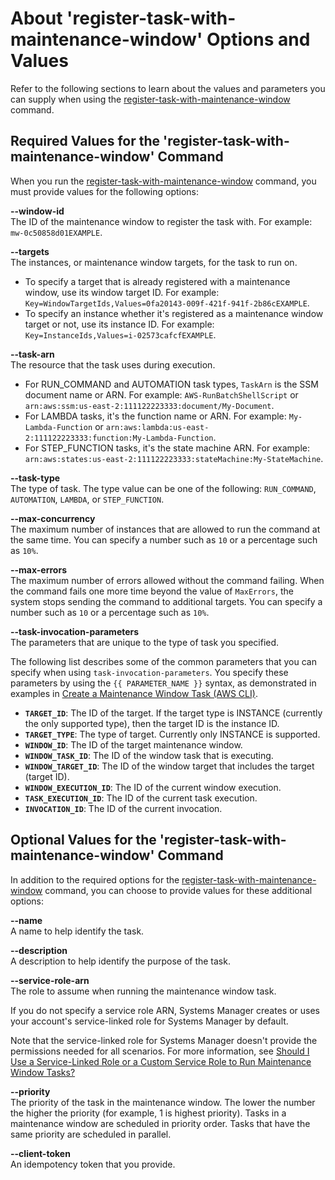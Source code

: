 # About 'register\-task\-with\-maintenance\-window' Options and Values<a name="register-tasks-options"></a>

Refer to the following sections to learn about the values and parameters you can supply when using the [register\-task\-with\-maintenance\-window](https://docs.aws.amazon.com/cli/latest/reference/ssm/register-task-with-maintenance-window.html) command\.

## Required Values for the 'register\-task\-with\-maintenance\-window' Command<a name="register-tasks-options-required"></a>

When you run the [register\-task\-with\-maintenance\-window](https://docs.aws.amazon.com/cli/latest/reference/ssm/register-task-with-maintenance-window.html) command, you must provide values for the following options:

**\-\-window\-id**  
The ID of the maintenance window to register the task with\. For example: `mw-0c50858d01EXAMPLE`\.

**\-\-targets**  
 The instances, or maintenance window targets, for the task to run on\.
+ To specify a target that is already registered with a maintenance window, use its window target ID\. For example: `Key=WindowTargetIds,Values=0fa20143-009f-421f-941f-2b86cEXAMPLE`\.
+ To specify an instance whether it's registered as a maintenance window target or not, use its instance ID\. For example: `Key=InstanceIds,Values=i-02573cafcfEXAMPLE`\.

**\-\-task\-arn**  
The resource that the task uses during execution\.
+ For RUN\_COMMAND and AUTOMATION task types, `TaskArn` is the SSM document name or ARN\. For example: `AWS-RunBatchShellScript` or `arn:aws:ssm:us-east-2:111122223333:document/My-Document`\.
+ For LAMBDA tasks, it's the function name or ARN\. For example: `My-Lambda-Function` or `arn:aws:lambda:us-east-2:111122223333:function:My-Lambda-Function`\.
+ For STEP\_FUNCTION tasks, it's the state machine ARN\. For example: `arn:aws:states:us-east-2:111122223333:stateMachine:My-StateMachine`\.

**\-\-task\-type**  
The type of task\. The type value can be one of the following: `RUN_COMMAND`, `AUTOMATION`, `LAMBDA`, or `STEP_FUNCTION`\.

**\-\-max\-concurrency**  
The maximum number of instances that are allowed to run the command at the same time\. You can specify a number such as `10` or a percentage such as `10%`\.

**\-\-max\-errors**  
The maximum number of errors allowed without the command failing\. When the command fails one more time beyond the value of `MaxErrors`, the system stops sending the command to additional targets\. You can specify a number such as `10` or a percentage such as `10%`\.

**\-\-task\-invocation\-parameters**  
The parameters that are unique to the type of task you specified\. 

The following list describes some of the common parameters that you can specify when using `task-invocation-parameters`\. You specify these parameters by using the `{{ PARAMETER_NAME }}` syntax, as demonstrated in examples in [Create a Maintenance Window Task \(AWS CLI\)](register-tasks-tutorial.md)\.
+ **`TARGET_ID`**: The ID of the target\. If the target type is INSTANCE \(currently the only supported type\), then the target ID is the instance ID\.
+ **`TARGET_TYPE`**: The type of target\. Currently only INSTANCE is supported\.
+ **`WINDOW_ID`**: The ID of the target maintenance window\.
+ **`WINDOW_TASK_ID`**: The ID of the window task that is executing\.
+ **`WINDOW_TARGET_ID`**: The ID of the window target that includes the target \(target ID\)\.
+ **`WINDOW_EXECUTION_ID`**: The ID of the current window execution\.
+ **`TASK_EXECUTION_ID`**: The ID of the current task execution\.
+ **`INVOCATION_ID`**: The ID of the current invocation\.

## Optional Values for the 'register\-task\-with\-maintenance\-window' Command<a name="register-tasks-options-optional"></a>

In addition to the required options for the [register\-task\-with\-maintenance\-window](https://docs.aws.amazon.com/cli/latest/reference/ssm/register-task-with-maintenance-window.html) command, you can choose to provide values for these additional options:

**\-\-name**  
A name to help identify the task\.

**\-\-description**  
A description to help identify the purpose of the task\.

**\-\-service\-role\-arn**  
The role to assume when running the maintenance window task\.

If you do not specify a service role ARN, Systems Manager creates or uses your account's service\-linked role for Systems Manager by default\. 

Note that the service\-linked role for Systems Manager doesn't provide the permissions needed for all scenarios\. For more information, see [Should I Use a Service\-Linked Role or a Custom Service Role to Run Maintenance Window Tasks?](sysman-maintenance-permissions.md#maintenance-window-tasks-service-role)

**\-\-priority**  
The priority of the task in the maintenance window\. The lower the number the higher the priority \(for example, 1 is highest priority\)\. Tasks in a maintenance window are scheduled in priority order\. Tasks that have the same priority are scheduled in parallel\.

**\-\-client\-token**  
An idempotency token that you provide\.